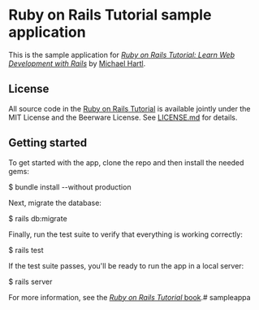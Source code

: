 # Ruby on Rails Tutorial sample application

This is the sample application for
[*Ruby on Rails Tutorial:
Learn Web Development with Rails*](http://www.railstutorial.org/)
by [Michael Hartl](http://www.michaelhartl.com/).

## License

All source code in the [Ruby on Rails Tutorial](http://railstutorial.org/)
is available jointly under the MIT License and the Beerware License. See
[LICENSE.md](LICENSE.md) for details.

## Getting started

To get started with the app, clone the repo and then install the needed gems:


$ bundle install --without production


Next, migrate the database:


$ rails db:migrate


Finally, run the test suite to verify that everything is working correctly:


$ rails test


If the test suite passes, you'll be ready to run the app in a local server:


$ rails server


For more information, see the
[*Ruby on Rails Tutorial* book](http://www.railstutorial.org/book).# sampleappa
